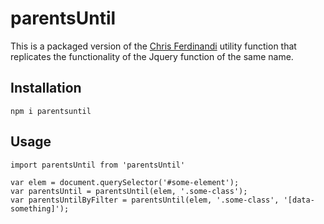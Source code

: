 # parentsUntil
This is a packaged version of the [Chris Ferdinandi](https://gomakethings.com) utility function that replicates the functionality of the Jquery function of the same name.

## Installation
```
npm i parentsuntil
```

## Usage
```
import parentsUntil from 'parentsUntil'

var elem = document.querySelector('#some-element');
var parentsUntil = parentsUntil(elem, '.some-class');
var parentsUntilByFilter = parentsUntil(elem, '.some-class', '[data-something]');
```